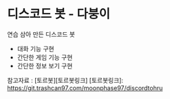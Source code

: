 # 디스코드 봇 - 다붕이

연습 삼아 만든 디스코드 봇
- 대화 기능 구현
- 간단한 게임 기능 구현
- 간단한 정보 보기 구현

참고자료 : [토르봇][토르봇링크]
[토르봇링크]: https://git.trashcan97.com/moonphase97/discordtohru